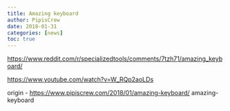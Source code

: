 ```yaml
---
title: Amazing keyboard
author: PipisCrew
date: 2018-01-31
categories: [news]
toc: true
---
```


https://www.reddit.com/r/specializedtools/comments/7tzh71/amazing_keyboard/

https://www.youtube.com/watch?v=W_RQp2aoLDs

origin - https://www.pipiscrew.com/2018/01/amazing-keyboard/ amazing-keyboard